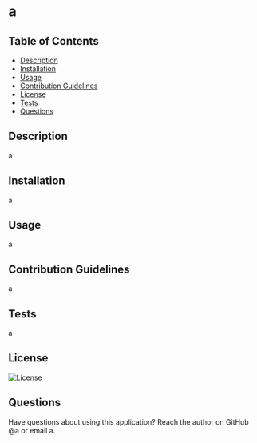 # a

## Table of Contents
* [Description](#description)
* [Installation](#installation)
* [Usage](#usage)
* [Contribution Guidelines](#contribution)
* [License](#license)
* [Tests](#tests)
* [Questions](#questions)

## Description

a

## Installation

a

## Usage

a

## Contribution Guidelines

a

## Tests

a

## License

[![License](https://img.shields.io/badge/License-Apache%202.0-blue.svg)](https://opensource.org/licenses/Apache-2.0)

## Questions

Have questions about using this application? Reach the author on GitHub @a or email a.

